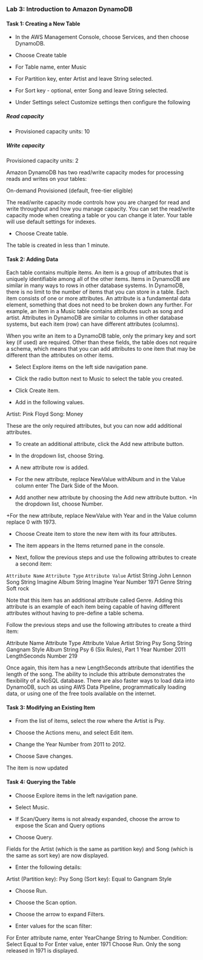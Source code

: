 ### Lab 3: Introduction to Amazon DynamoDB

####    Task 1: Creating a New Table
+   In the AWS Management Console, choose Services, and then choose DynamoDB.

+   Choose Create table

+   For Table name, enter Music

+   For Partition key, enter Artist and leave String selected.
+   For Sort key - optional, enter Song and leave String selected.

+   Under Settings select Customize settings then configure the following

#####   Read capacity
+   Provisioned capacity units: 10

#####   Write capacity
Provisioned capacity units: 2

 Amazon DynamoDB has two read/write capacity modes for processing reads and writes on your tables:

On-demand
Provisioned (default, free-tier eligible)

The read/write capacity mode controls how you are charged for read and write throughput and how you manage capacity. You can set the read/write capacity mode when creating a table or you can change it later.
Your table will use default settings for indexes.

+   Choose Create table.

The table is created in less than 1 minute.

####    Task 2: Adding Data
Each table contains multiple items. An item is a group of attributes that is uniquely identifiable among all of the other items. Items in DynamoDB are similar in many ways to rows in other database systems. In DynamoDB, there is no limit to the number of items that you can store in a table.
Each item consists of one or more attributes. An attribute is a fundamental data element, something that does not need to be broken down any further. For example, an item in a Music table contains attributes such as song and artist. Attributes in DynamoDB are similar to columns in other database systems, but each item (row) can have different attributes (columns).

When you write an item to a DynamoDB table, only the primary key and sort key (if used) are required.  Other than these fields, the table does not require a schema, which means that you can add attributes to one item that may be different than the attributes on other items.
+   Select Explore items on the left side navigation pane.

+   Click the radio button next to Music to select the table you created.

+   Click Create item.

+   Add in the following values.

Artist: Pink Floyd
Song: Money

These are the only required attributes, but you can now add additional attributes.
+   To create an additional attribute, click the Add new attribute button.

+   In the dropdown list, choose String.

+   A new attribute row is added.

+   For the new attribute, replace NewValue withAlbum and in the Value column enter The Dark Side of the Moon.

+   Add another new attribute by choosing the Add new attribute button.
+In the dropdown list, choose Number.

+For the new attribute, replace NewValue with Year and in the Value column replace 0 with 1973.
+   Choose Create item to store the new item with its four attributes.


+   The item appears in the Items returned pane in the console.
+   Next, follow the previous steps and use the following attributes to create a second item:

`Attribute Name`	`Attribute Type`	`Attribute Value`
Artist	              String	          John Lennon
Song	              String	          Imagine
Album	              String	          Imagine
Year	              Number	          1971
Genre	              String	          Soft rock

Note that this item has an additional attribute called Genre. Adding this attribute is an example of each item being capable of having different attributes without having to pre-define a table schema.

Follow the previous steps and use the following attributes to create a third item:

Attribute Name	Attribute Type	Attribute Value
Artist             String	       Psy
Song	           String	       Gangnam Style
Album	           String	       Psy 6 (Six Rules), Part 1
Year	           Number	        2011
LengthSeconds	   Number	        219


Once again, this item has a new LengthSeconds attribute that identifies the length of the song. The ability to include this attribute demonstrates the flexibility of a NoSQL database.
There are also faster ways to load data into DynamoDB, such as using AWS Data Pipeline, programmatically loading data, or using one of the free tools available on the internet.

####    Task 3: Modifying an Existing Item
+   From the list of items, select the row where the Artist is Psy.

+   Choose the Actions menu, and select Edit item.

+   Change the Year Number from 2011 to 2012.
+   Choose Save changes.

The item is now updated

####    Task 4: Querying the Table
+   Choose Explore items in the left navigation pane.

+   Select Music.

+   If Scan/Query items is not already expanded, choose the arrow  to expose the Scan and Query options
+   Choose Query.

Fields for the Artist (which is the same as partition key) and Song (which is the same as sort key) are now displayed.

+   Enter the following details:

Artist (Partition key): Psy
Song (Sort key): Equal to Gangnam Style
+   Choose Run.
+   Choose the Scan option.

+   Choose the arrow  to expand Filters.

+   Enter values for the scan filter:

For Enter attribute name, enter YearChange String to Number.
Condition: Select Equal to
For Enter value, enter 1971
Choose Run.
Only the song released in 1971 is displayed.


